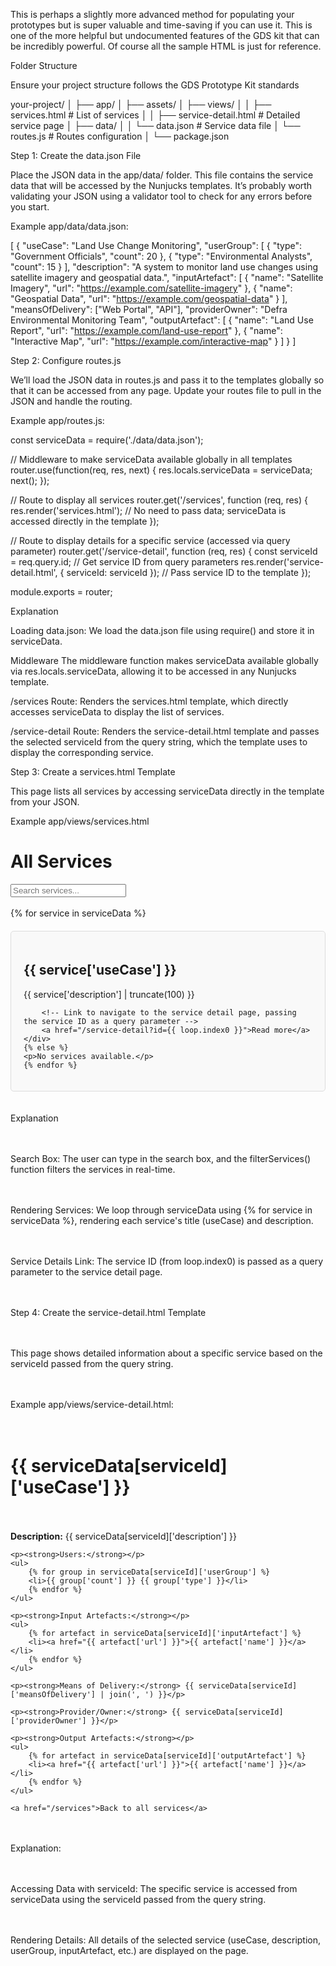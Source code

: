 This is perhaps a slightly more advanced method for populating your prototypes but is super valuable and time-saving if you can use it. This is one of the more helpful but undocumented features of the GDS kit that can be incredibly powerful. Of course all the sample HTML is just for reference.

Folder Structure

Ensure your project structure follows the GDS Prototype Kit standards

your-project/
│
├── app/
│   ├── assets/
│   ├── views/
│   │   ├── services.html        # List of services
│   │   ├── service-detail.html  # Detailed service page
│   ├── data/
│   │   └── data.json            # Service data file
│   └── routes.js                # Routes configuration
│
└── package.json

Step 1: Create the data.json File

Place the JSON data in the app/data/ folder. This file contains the service data that will be accessed by the Nunjucks templates. It’s probably worth validating your JSON using a validator tool to check for any errors before you start.

Example app/data/data.json:

[
  {
	"useCase": "Land Use Change Monitoring",
	"userGroup": [
	  { "type": "Government Officials", "count": 20 },
	  { "type": "Environmental Analysts", "count": 15 }
	],
	"description": "A system to monitor land use changes using satellite imagery and geospatial data.",
	"inputArtefact": [
	  { "name": "Satellite Imagery", "url": "<https://example.com/satellite-imagery>" },
	  { "name": "Geospatial Data", "url": "<https://example.com/geospatial-data>" }
	],
	"meansOfDelivery": ["Web Portal", "API"],
	"providerOwner": "Defra Environmental Monitoring Team",
	"outputArtefact": [
	  { "name": "Land Use Report", "url": "<https://example.com/land-use-report>" },
	  { "name": "Interactive Map", "url": "<https://example.com/interactive-map>" }
	]
  }
]

Step 2: Configure routes.js

We’ll load the JSON data in routes.js and pass it to the templates globally so that it can be accessed from any page. Update your routes file to pull in the JSON and handle the routing.

Example app/routes.js:

const serviceData = require('./data/data.json');

// Middleware to make serviceData available globally in all templates
router.use(function(req, res, next) {
  res.locals.serviceData = serviceData;
  next();
});

// Route to display all services
router.get('/services', function (req, res) {
  res.render('services.html');  // No need to pass data; serviceData is accessed directly in the template
});

// Route to display details for a specific service (accessed via query parameter)
router.get('/service-detail', function (req, res) {
  const serviceId = req.query.id;  // Get service ID from query parameters
  res.render('service-detail.html', { serviceId: serviceId });  // Pass service ID to the template
});

module.exports = router;

Explanation

Loading data.json: We load the data.json file using require() and store it in serviceData.

Middleware The middleware function makes serviceData available globally via res.locals.serviceData, allowing it to be accessed in any Nunjucks template.

/services Route: Renders the services.html template, which directly accesses serviceData to display the list of services.

/service-detail Route: Renders the service-detail.html template and passes the selected serviceId from the query string, which the template uses to display the corresponding service.

Step 3: Create a services.html Template

This page lists all services by accessing serviceData directly in the template from your JSON.

Example app/views/services.html

<!DOCTYPE html>
<html lang="en">
<head>
	<meta charset="UTF-8">
	<meta name="viewport" content="width=device-width, initial-scale=1.0">
	<title>Services</title>
	<style>
		.grid-container {
			display: grid;
			grid-template-columns: repeat(auto-fit, minmax(300px, 1fr));
			gap: 20px;
		}
		.card {
			border: 1px solid #ddd;
			padding: 20px;
			border-radius: 5px;
			background-color: #f9f9f9;
		}
	</style>
</head>
<body>

<h1>All Services</h1>

<!-- Search box to filter services -->
<input type="text" id="searchInput" placeholder="Search services..." onkeyup="filterServices()">
<br><br>

<div id="cardContainer" class="grid-container">
	<!-- Loop through all serviceData items to render cards -->
	{% for service in serviceData %}
	<div class="card">
		<h2>{{ service['useCase'] }}</h2>
		<p>{{ service['description'] | truncate(100) }}</p>

		<!-- Link to navigate to the service detail page, passing the service ID as a query parameter -->
		<a href="/service-detail?id={{ loop.index0 }}">Read more</a>
	</div>
	{% else %}
	<p>No services available.</p>
	{% endfor %}
</div>

<script>
// Function to filter services based on search input
function filterServices() {
	const input = document.getElementById('searchInput').value.toLowerCase();
	const cards = document.querySelectorAll('.card');

	cards.forEach(card => {
		const title = card.querySelector('h2').textContent.toLowerCase();
		const description = card.querySelector('p').textContent.toLowerCase();

		if (title.includes(input) || description.includes(input)) {
			card.classList.remove('hidden');
		} else {
			card.classList.add('hidden');
		}
	});
}
</script>

</body>
</html>

Explanation

Search Box: The user can type in the search box, and the filterServices() function filters the services in real-time.

Rendering Services: We loop through serviceData using {% for service in serviceData %}, rendering each service's title (useCase) and description.

Service Details Link: The service ID (from loop.index0) is passed as a query parameter to the service detail page.

Step 4: Create the service-detail.html Template

This page shows detailed information about a specific service based on the serviceId passed from the query string.

Example app/views/service-detail.html:

<!DOCTYPE html>
<html lang="en">
<head>
	<meta charset="UTF-8">
	<meta name="viewport" content="width=device-width, initial-scale=1.0">
	<title>{{ serviceData[serviceId]['useCase'] }} Details</title>
</head>
<body>

<h1>{{ serviceData[serviceId]['useCase'] }}</h1>

<div class="details-container">
	<p><strong>Description:</strong> {{ serviceData[serviceId]['description'] }}</p>

	<p><strong>Users:</strong></p>
	<ul>
		{% for group in serviceData[serviceId]['userGroup'] %}
		<li>{{ group['count'] }} {{ group['type'] }}</li>
		{% endfor %}
	</ul>

	<p><strong>Input Artefacts:</strong></p>
	<ul>
		{% for artefact in serviceData[serviceId]['inputArtefact'] %}
		<li><a href="{{ artefact['url'] }}">{{ artefact['name'] }}</a></li>
		{% endfor %}
	</ul>

	<p><strong>Means of Delivery:</strong> {{ serviceData[serviceId]['meansOfDelivery'] | join(', ') }}</p>

	<p><strong>Provider/Owner:</strong> {{ serviceData[serviceId]['providerOwner'] }}</p>

	<p><strong>Output Artefacts:</strong></p>
	<ul>
		{% for artefact in serviceData[serviceId]['outputArtefact'] %}
		<li><a href="{{ artefact['url'] }}">{{ artefact['name'] }}</a></li>
		{% endfor %}
	</ul>

	<a href="/services">Back to all services</a>
</div>

</body>
</html>

Explanation:

Accessing Data with serviceId: The specific service is accessed from serviceData using the serviceId passed from the query string.

Rendering Details: All details of the selected service (useCase, description, userGroup, inputArtefact, etc.) are displayed on the page.